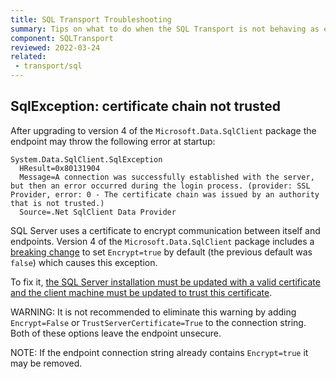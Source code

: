 ```yaml
---
title: SQL Transport Troubleshooting
summary: Tips on what to do when the SQL Transport is not behaving as expected
component: SQLTransport
reviewed: 2022-03-24
related:
 - transport/sql
---
```


## SqlException: certificate chain not trusted

After upgrading to version 4 of the `Microsoft.Data.SqlClient` package the endpoint may throw the following error at startup:

```
System.Data.SqlClient.SqlException
  HResult=0x80131904
  Message=A connection was successfully established with the server, but then an error occurred during the login process. (provider: SSL Provider, error: 0 - The certificate chain was issued by an authority that is not trusted.)
  Source=.Net SqlClient Data Provider
```

SQL Server uses a certificate to encrypt communication between itself and endpoints. Version 4 of the `Microsoft.Data.SqlClient` package includes a [breaking change](https://github.com/dotnet/SqlClient/pull/1210) to set `Encrypt=true` by default (the previous default was `false`) which causes this exception.

To fix it, [the SQL Server installation must be updated with a valid certificate and the client machine must be updated to trust this certificate](https://docs.microsoft.com/en-us/sql/database-engine/configure-windows/enable-encrypted-connections-to-the-database-engine).

WARNING: It is not recommended to eliminate this warning by adding `Encrypt=False` or `TrustServerCertificate=True` to the connection string. Both of these options leave the endpoint unsecure.

NOTE: If the endpoint connection string already contains `Encrypt=true` it may be removed.